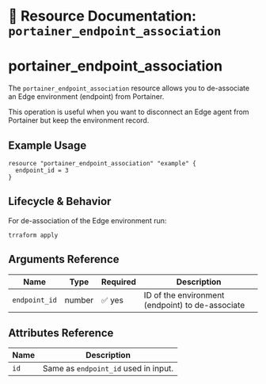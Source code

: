 # 🔗 **Resource Documentation: `portainer_endpoint_association`**

# portainer_endpoint_association
The `portainer_endpoint_association` resource allows you to de-associate an Edge environment (endpoint) from Portainer.

This operation is useful when you want to disconnect an Edge agent from Portainer but keep the environment record.
## Example Usage
```hcl
resource "portainer_endpoint_association" "example" {
  endpoint_id = 3
}
```

## Lifecycle & Behavior
For de-association of the Edge environment run:
```hcl
trraform apply
```

## Arguments Reference
| Name         | Type   | Required | Description                                         |
|--------------|--------|----------|-----------------------------------------------------|
| `endpoint_id`| number | ✅ yes   | ID of the environment (endpoint) to de-associate    |

## Attributes Reference

| Name | Description                                      |
|------|--------------------------------------------------|
| `id` | Same as `endpoint_id` used in input.             |
